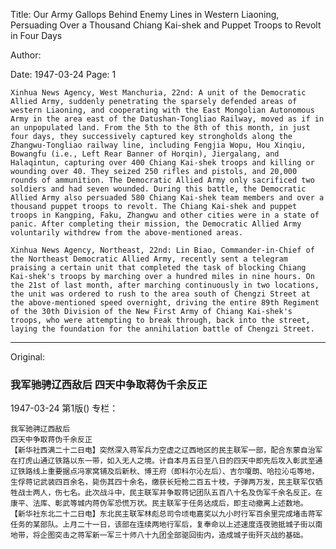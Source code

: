 Title: Our Army Gallops Behind Enemy Lines in Western Liaoning, Persuading Over a Thousand Chiang Kai-shek and Puppet Troops to Revolt in Four Days

Author:

Date: 1947-03-24
Page: 1

    Xinhua News Agency, West Manchuria, 22nd: A unit of the Democratic Allied Army, suddenly penetrating the sparsely defended areas of western Liaoning, and cooperating with the East Mongolian Autonomous Army in the area east of the Datushan-Tongliao Railway, moved as if in an unpopulated land. From the 5th to the 8th of this month, in just four days, they successively captured key strongholds along the Zhangwu-Tongliao railway line, including Fengjia Wopu, Hou Xinqiu, Bowangfu (i.e., Left Rear Banner of Horqin), Jiergalang, and Halaqintun, capturing over 400 Chiang Kai-shek troops and killing or wounding over 40. They seized 250 rifles and pistols, and 20,000 rounds of ammunition. The Democratic Allied Army only sacrificed two soldiers and had seven wounded. During this battle, the Democratic Allied Army also persuaded 580 Chiang Kai-shek team members and over a thousand puppet troops to revolt. The Chiang Kai-shek and puppet troops in Kangping, Faku, Zhangwu and other cities were in a state of panic. After completing their mission, the Democratic Allied Army voluntarily withdrew from the above-mentioned areas.

    Xinhua News Agency, Northeast, 22nd: Lin Biao, Commander-in-Chief of the Northeast Democratic Allied Army, recently sent a telegram praising a certain unit that completed the task of blocking Chiang Kai-shek's troops by marching over a hundred miles in nine hours. On the 21st of last month, after marching continuously in two locations, the unit was ordered to rush to the area south of Chengzi Street at the above-mentioned speed overnight, driving the entire 89th Regiment of the 30th Division of the New First Army of Chiang Kai-shek's troops, who were attempting to break through, back into the street, laying the foundation for the annihilation battle of Chengzi Street.



<hr /> 

Original: 


### 我军驰骋辽西敌后  四天中争取蒋伪千余反正

1947-03-24
第1版()
专栏：

    我军驰骋辽西敌后
    四天中争取蒋伪千余反正
    【新华社西满二十二日电】突然深入蒋军兵力空虚之辽西地区的民主联军一部，配合东蒙自治军在打虎山通辽铁路以东一带，如入无人之境。计自本月五日至八日的四天中即先后攻入彰武至通辽铁路线上重要据点冯家窝铺及后新秋、博王府（即科尔沁左后）、吉尔嗄朗、哈拉沁屯等地，生俘蒋记武装四百余名，毙伤其四十余名，缴获长短枪二百五十枝，子弹两万发，民主联军仅牺牲战士两人，伤七名。此次战斗中，民主联军并争取蒋记团队五百八十名及伪军千余名反正。在康平、法库、彰武等城内蒋伪军恐慌万状。民主联军于任务达成后，即主动撤离上述数地。
    【新华社东北二十二日电】东北民主联军林彪总司令顷电嘉奖以九小时行军百余里完成堵击蒋军任务的某部队。上月二十一日，该部在连续两地行军后，复奉命以上述速度连夜驰抵城子街以南地带，将企图突击之蒋军新一军三十师八十九团全部驱回街内，造成城子街歼灭战的基础。
